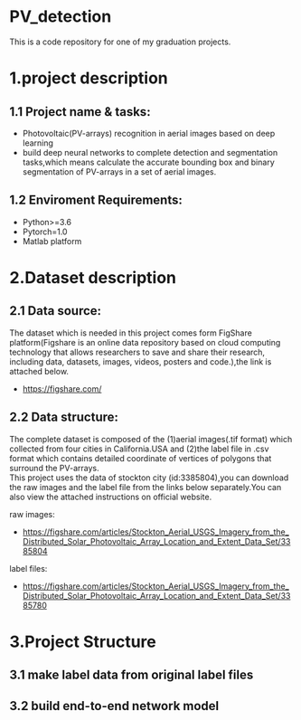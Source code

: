 # PV_detection
This is a code repository for one of my graduation projects.

1.project description
====
1.1 Project name & tasks: 
--
* Photovoltaic(PV-arrays) recognition in aerial images based on deep learning<br>
* build deep neural networks to complete detection and segmentation tasks,which means calculate the accurate bounding box and binary segmentation of PV-arrays in a set of aerial images.<br>

1.2 Enviroment Requirements: 
--
* Python>=3.6
* Pytorch=1.0
* Matlab platform

2.Dataset description
====
2.1 Data source:<br>
--
  The dataset which is needed in this project comes form FigShare platform(Figshare is an online data repository based on cloud computing technology that allows researchers to save and share their research, including data, datasets, images, videos, posters and code.),the link is attached below.<br>
* https://figshare.com/<br>

2.2 Data structure:<br>
--
  The complete dataset is composed of the (1)aerial images(.tif format) which collected from four cities in California.USA and (2)the label file in .csv format which contains detailed coordinate of vertices of polygons that surround the PV-arrays.<br>
  This project uses the data of stockton city (id:3385804),you can download the raw images and the label file from the links below separately.You can also view the attached instructions on official website.<br>
  
raw images:<br>
* https://figshare.com/articles/Stockton_Aerial_USGS_Imagery_from_the_Distributed_Solar_Photovoltaic_Array_Location_and_Extent_Data_Set/3385804<br>

label files:<br>
* https://figshare.com/articles/Stockton_Aerial_USGS_Imagery_from_the_Distributed_Solar_Photovoltaic_Array_Location_and_Extent_Data_Set/3385780<br>

3.Project Structure
====
3.1 make label data from original label files
--
3.2 build end-to-end network model 
--

